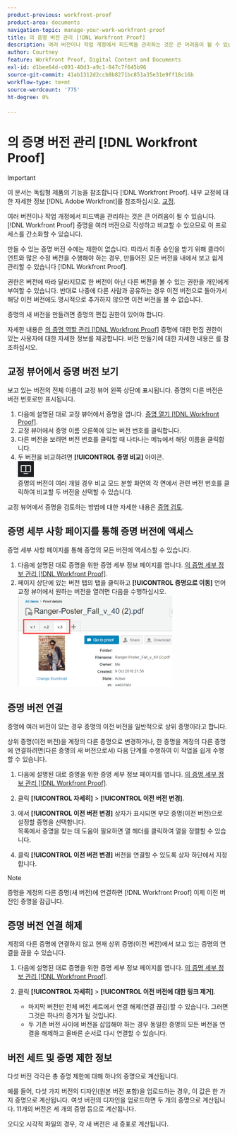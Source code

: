 ```yaml
---
product-previous: workfront-proof
product-area: documents
navigation-topic: manage-your-work-workfront-proof
title: 의 증명 버전 관리 [!DNL Workfront Proof]
description: 여러 버전이나 작업 개정에서 피드백을 관리하는 것은 큰 어려움이 될 수 있습니다. [!DNL Workfront Proof] 증명을 여러 버전으로 작성하고 비교할 수 있으므로 이 프로세스를 간소화할 수 있습니다.
author: Courtney
feature: Workfront Proof, Digital Content and Documents
exl-id: d1bee64d-c091-40d3-a9c1-847c7f645b96
source-git-commit: 41ab1312d2ccb8b8271bc851a35e31e9ff18c16b
workflow-type: tm+mt
source-wordcount: '775'
ht-degree: 0%

---
```


# 의 증명 버전 관리 [!DNL Workfront Proof]

>[!IMPORTANT]
>
>이 문서는 독립형 제품의 기능을 참조합니다 [!DNL Workfront Proof]. 내부 교정에 대한 자세한 정보 [!DNL Adobe Workfront]를 참조하십시오. [교정](../../../review-and-approve-work/proofing/proofing.md).

여러 버전이나 작업 개정에서 피드백을 관리하는 것은 큰 어려움이 될 수 있습니다. [!DNL Workfront Proof] 증명을 여러 버전으로 작성하고 비교할 수 있으므로 이 프로세스를 간소화할 수 있습니다.

만들 수 있는 증명 버전 수에는 제한이 없습니다. 따라서 최종 승인을 받기 위해 클라이언트와 많은 수정 버전을 수행해야 하는 경우, 만들어진 모든 버전을 내에서 보고 쉽게 관리할 수 있습니다 [!DNL Workfront Proof].

권한은 버전에 따라 달라지므로 한 버전이 아닌 다른 버전을 볼 수 있는 권한을 개인에게 부여할 수 있습니다. 반대로 나중에 다른 사람과 공유하는 경우 이전 버전으로 돌아가서 해당 이전 버전에도 명시적으로 추가하지 않으면 이전 버전을 볼 수 없습니다.

증명의 새 버전을 만들려면 증명의 편집 권한이 있어야 합니다.

자세한 내용은 [의 증명 역할 관리 [!DNL Workfront Proof]](../../../workfront-proof/wp-work-proofsfiles/share-proofs-and-files/manage-proof-roles.md) 증명에 대한 편집 권한이 있는 사용자에 대한 자세한 정보를 제공합니다. 버전 만들기에 대한 자세한 내용은 를 참조하십시오.

## 교정 뷰어에서 증명 버전 보기

보고 있는 버전의 전체 이름이 교정 뷰어 왼쪽 상단에 표시됩니다. 증명의 다른 버전은 버전 번호로만 표시됩니다.

1. 다음에 설명된 대로 교정 뷰어에서 증명을 엽니다. [증명 열기 [!DNL Workfront Proof]](../../../workfront-proof/wp-work-proofsfiles/review-proofs-wpv/open-proof.md).
1. 교정 뷰어에서 증명 이름 오른쪽에 있는 버전 번호를 클릭합니다.
1. 다른 버전을 보려면 버전 번호를 클릭할 때 나타나는 메뉴에서 해당 이름을 클릭합니다.
1. 두 버전을 비교하려면 **[!UICONTROL 증명 비교]** 아이콘.\
   ![Compare_Props_button.png](assets/compare-proofs-button.png)\
   증명의 버전이 여러 개일 경우 비교 모드 분할 화면의 각 면에서 관련 버전 번호를 클릭하여 비교할 두 버전을 선택할 수 있습니다.

교정 뷰어에서 증명을 검토하는 방법에 대한 자세한 내용은 [증명 검토](../../../review-and-approve-work/proofing/reviewing-proofs-within-workfront/review-a-proof/review-a-proof.md).

## 증명 세부 사항 페이지를 통해 증명 버전에 액세스

증명 세부 사항 페이지를 통해 증명의 모든 버전에 액세스할 수 있습니다.

1. 다음에 설명된 대로 증명을 위한 증명 세부 정보 페이지를 엽니다. [의 증명 세부 정보 관리 [!DNL Workfront Proof]](../../../workfront-proof/wp-work-proofsfiles/manage-your-work/manage-proof-details.md).
1. 페이지 상단에 있는 버전 탭의 탭을 클릭하고 **[!UICONTROL 증명으로 이동]** 언어 교정 뷰어에서 원하는 버전을 열려면 다음을 수행하십시오.\
   ![Version_tabs_on_Proof_Details_page.png](assets/version-tabs-on-proof-details-page-350x205.png)

## 증명 버전 연결

증명에 여러 버전이 있는 경우 증명의 이전 버전을 일반적으로 상위 증명이라고 합니다.

상위 증명(이전 버전)을 계정의 다른 증명으로 변경하거나, 한 증명을 계정의 다른 증명에 연결하려면(다른 증명의 새 버전으로서) 다음 단계를 수행하여 이 작업을 쉽게 수행할 수 있습니다.

1. 다음에 설명된 대로 증명을 위한 증명 세부 정보 페이지를 엽니다. [의 증명 세부 정보 관리 [!DNL Workfront Proof]](../../../workfront-proof/wp-work-proofsfiles/manage-your-work/manage-proof-details.md).
1. 클릭 **[!UICONTROL 자세히]** > **[!UICONTROL 이전 버전 변경]**.

1. 에서 **[!UICONTROL 이전 버전 변경]** 상자가 표시되면 부모 증명(이전 버전)으로 설정할 증명을 선택합니다.\
   목록에서 증명을 찾는 데 도움이 필요하면 열 헤더를 클릭하여 열을 정렬할 수 있습니다.

1. 클릭 **[!UICONTROL 이전 버전 변경]** 버전을 연결할 수 있도록 상자 하단에서 지정합니다.

>[!NOTE]
>
>증명을 계정의 다른 증명(새 버전)에 연결하면 [!DNL Workfront Proof] 이제 이전 버전인 증명을 잠급니다.

## 증명 버전 연결 해제

계정의 다른 증명에 연결하지 않고 현재 상위 증명(이전 버전)에서 보고 있는 증명의 연결을 끊을 수 있습니다.

1. 다음에 설명된 대로 증명을 위한 증명 세부 정보 페이지를 엽니다. [의 증명 세부 정보 관리 [!DNL Workfront Proof]](../../../workfront-proof/wp-work-proofsfiles/manage-your-work/manage-proof-details.md).
1. 클릭 **[!UICONTROL 자세히]** > **[!UICONTROL 이전 버전에 대한 링크 제거]**.

   * 마지막 버전만 전체 버전 세트에서 연결 해제(연결 끊김)할 수 있습니다. 그러면 그것은 하나의 증거가 될 것입니다.
   * 두 기존 버전 사이에 버전을 삽입해야 하는 경우 동일한 증명의 모든 버전을 연결을 해제하고 올바른 순서로 다시 연결할 수 있습니다.

## 버전 세트 및 증명 제한 정보

다섯 버전 각각은 총 증명 제한에 대해 하나의 증명으로 계산됩니다.

예를 들어, 다섯 가지 버전의 디자인(원본 버전 포함)을 업로드하는 경우, 이 값은 한 가지 증명으로 계산됩니다. 여섯 버전의 디자인을 업로드하면 두 개의 증명으로 계산됩니다. 11개의 버전은 세 개의 증명 등으로 계산됩니다.

오디오 시각적 파일의 경우, 각 새 버전은 새 증표로 계산됩니다.
